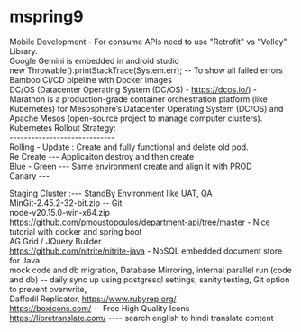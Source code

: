 # mspring9
Mobile Development - For consume APIs need to use "Retrofit" vs "Volley" Library.<br />
Google Gemini is embedded in android studio<br />
new Throwable().printStackTrace(System.err); -- To show all failed errors <br />
Bamboo CI/CD pipeline with Docker images <br />
DC/OS (Datacenter Operating System (DC/OS) - https://dcos.io/)  - Marathon is a production-grade container orchestration platform (like Kubernetes) for Mesosphere’s Datacenter Operating System (DC/OS) and Apache Mesos (open-source project to manage computer clusters).<br />
Kubernetes Rollout Strategy: <br />
----------------------------- <br />
Rolling - Update :  Create and fully functional and delete old pod.<br />
Re Create ---  Applicaiton destroy and then create<br />
Blue - Green --- Same environment create and align it with PROD<br />
Canary --- <br />

Staging Cluster :--- StandBy Environment like UAT, QA<br />
MinGit-2.45.2-32-bit.zip -- Git <br />
node-v20.15.0-win-x64.zip <br />
https://github.com/pmoustopoulos/department-api/tree/master - Nice tutorial with docker and spring boot <br />
AG Grid / JQuery Builder <br />
https://github.com/nitrite/nitrite-java - NoSQL embedded document store for Java <br />
mock code and db migration, Database Mirroring, internal parallel run (code and db) -- daily sync up using postgresql settings, sanity testing, Git option to prevent overwrite, <br />
Daffodil Replicator, https://www.rubyrep.org/ <br />
https://boxicons.com/ -- Free High Quality Icons <br />
https://libretranslate.com/ ---- search english to hindi translate content <br />
